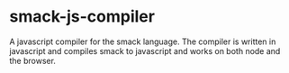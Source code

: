# smack-js-compiler
A javascript compiler for the smack language. The compiler is written in javascript and compiles smack to javascript and works on both node and the browser.
